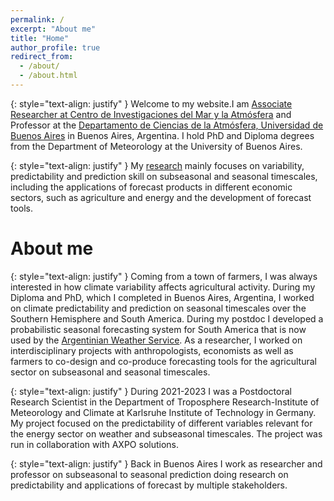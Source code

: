 ```yaml
---
permalink: /
excerpt: "About me"
title: "Home"
author_profile: true
redirect_from: 
  - /about/
  - /about.html
---
```

{: style="text-align: justify" }
Welcome to my website.I am [Associate Researcher at Centro de Investigaciones del Mar y la Atmósfera](http://www.cima.fcen.uba.ar/personal.php?p=I) and Professor at the [Departamento de Ciencias de la Atmósfera, Universidad de Buenos Aires](http://www.at.fcen.uba.ar) in Buenos Aires, Argentina. I hold PhD and Diploma degrees from the Department of Meteorology at the University of Buenos Aires.

{: style="text-align: justify" }
My [research](https://marisolosman.github.io/research/) mainly focuses on variability, predictability and prediction skill on subseasonal and seasonal timescales, including the applications of forecast products in different economic sectors, such as agriculture and energy and the development of forecast tools.

About me
======

{: style="text-align: justify" }
Coming from a town of farmers, I was always interested in how climate variability affects agricultural activity. During my Diploma and PhD, which I completed in Buenos Aires, Argentina, I worked on climate predictability and prediction on seasonal timescales over the Southern Hemisphere and South America. During my postdoc I developed a probabilistic seasonal forecasting system for South America that is now used by the [Argentinian Weather Service](https://www.crc-sas.org/en/prevision_modelo_previsao_as.php). As a researcher, I worked on interdisciplinary projects with anthropologists, economists as well as farmers to co-design and co-produce forecasting tools for the agricultural sector on subseasonal and seasonal timescales.

{: style="text-align: justify" }
During 2021-2023 I was a Postdoctoral Research Scientist in the Department of Troposphere Research-Institute of Meteorology and Climate at Karlsruhe Institute of Technology in Germany. My project focused on the predictability of different variables relevant for the energy sector on weather and subseasonal timescales. The project was run in collaboration with AXPO solutions.

{: style="text-align: justify" }
Back in Buenos Aires I work as researcher and professor on subseasonal to seasonal prediction doing research on predictability and applications of forecast by multiple stakeholders.




